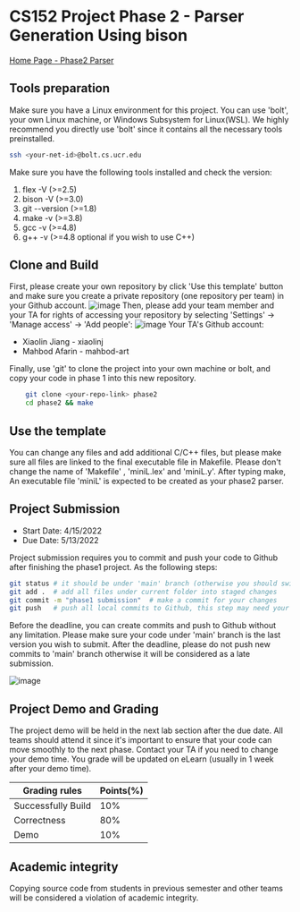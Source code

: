 CS152 Project Phase 2 - Parser Generation Using bison
===============================================================


[Home Page - Phase2 Parser](https://cs152-ucr-gupta.github.io/website/phase2_parser.html)


## Tools preparation

Make sure you have a Linux environment for this project. You can use 'bolt', your own Linux machine, or Windows Subsystem for Linux(WSL). We highly recommend you directly use 'bolt' since it contains all the necessary tools preinstalled. 

```sh
ssh <your-net-id>@bolt.cs.ucr.edu
```

Make sure you have the following tools installed and check the version:
1. flex -V       (>=2.5)
2. bison -V      (>=3.0)
3. git --version (>=1.8)
4. make -v       (>=3.8)
5. gcc -v        (>=4.8)
6. g++ -v        (>=4.8 optional if you wish to use C++)

## Clone and Build

First, please create your own repository by click 'Use this template' button and make sure you create a private repository (one repository per team) in your Github account.
![image](https://user-images.githubusercontent.com/6300305/150668401-cfa3cd5f-1762-4b51-aec5-d1b6e097a559.png)
Then, please add your team member and your TA for rights of accessing your repository by selecting 'Settings' -> 'Manage access' -> 'Add people':
![image](https://user-images.githubusercontent.com/6300305/150668476-ebc35b05-7c94-4e23-a816-09deda6f5278.png)
Your TA's Github account:
* Xiaolin Jiang -  xiaolinj
* Mahbod Afarin   -  mahbod-art

Finally, use 'git' to clone the project into your own machine or bolt, and copy your code in phase 1 into this new repository.

```sh
    git clone <your-repo-link> phase2
    cd phase2 && make
```

## Use the template

You can change any files and add additional C/C++ files, but please make sure all files are linked to the final executable file in Makefile. Please don't change the name of 'Makefile' , 'miniL.lex' and 'miniL.y'. After typing make, An executable file 'miniL' is expected to be created as your phase2 parser.

## Project Submission 

* Start Date: 4/15/2022
* Due Date:   5/13/2022

Project submission requires you to commit and push your code to Github after finishing the phase1 project. As the following steps:
```sh
git status # it should be under 'main' branch (otherwise you should switch to 'main' branch by typing 'git checkout main')
git add .  # add all files under current folder into staged changes
git commit -m "phase1 submission"  # make a commit for your changes
git push   # push all local commits to Github, this step may need your username and password of Github
```

Before the deadline, you can create commits and push to Github without any limitation. Please make sure your code under 'main' branch is the last version you wish to submit. After the deadline, please do not push new commits to 'main' branch otherwise it will be considered as a late submission.

![image](https://user-images.githubusercontent.com/6300305/148487911-7bcaa3ac-2c8e-4ee3-9ead-ab908d5e1710.png)


## Project Demo and Grading

The project demo will be held in the next lab section after the due date. All teams should attend it since it's important to ensure that your code can move smoothly to the next phase. Contact your TA if you need to change your demo time. 
You grade will be updated on eLearn (usually in 1 week after your demo time). 

| Grading rules | Points(%) |
| ---------------- | -- |
|Successfully Build| 10%|
|Correctness       | 80%|
|Demo              | 10%|

## Academic integrity

Copying source code from students in previous semester and other teams will be considered a violation of academic integrity. 
